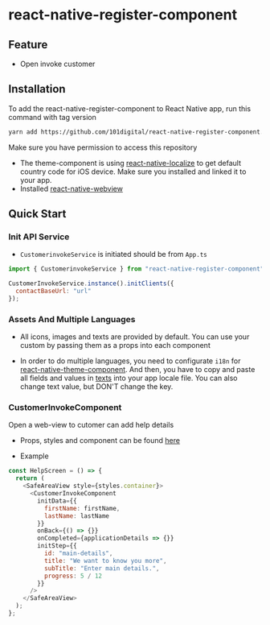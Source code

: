 # react-native-register-component

## Feature

- Open invoke customer

## Installation

To add the react-native-register-component to React Native app, run this command with tag version

```sh
yarn add https://github.com/101digital/react-native-register-component.git#{tag-version}
```

Make sure you have permission to access this repository

- The theme-component is using [react-native-localize](https://github.com/zoontek/react-native-localize) to get default country code for iOS device. Make sure you installed and linked it to your app.
- Installed [react-native-webview](https://github.com/react-native-webview/react-native-webview)

## Quick Start

### Init API Service

- `CustomerinvokeService` is initiated should be from `App.ts`

```javascript
import { CustomerinvokeService } from "react-native-register-component";

CustomerInvokeService.instance().initClients({
  contactBaseUrl: "url"
});
```

### Assets And Multiple Languages

- All icons, images and texts are provided by default. You can use your custom by passing them as a props into each component

- In order to do multiple languages, you need to configurate `i18n` for [react-native-theme-component](https://github.com/101digital/react-native-theme-component.git). And then, you have to copy and paste all fields and values in [texts](customer-invoke-data.json) into your app locale file. You can also change text value, but DON'T change the key.

### CustomerInvokeComponent

Open a web-view to cutomer can add help details

- Props, styles and component can be found [here](./src/components/customer-invoke/types.ts)

- Example

```javascript
const HelpScreen = () => {
  return (
    <SafeAreaView style={styles.container}>
      <CustomerInvokeComponent
        initData={{
          firstName: firstName,
          lastName: lastName
        }}
        onBack={() => {}}
        onCompleted={applicationDetails => {}}
        initStep={{
          id: "main-details",
          title: "We want to know you more",
          subTitle: "Enter main details.",
          progress: 5 / 12
        }}
      />
    </SafeAreaView>
  );
};
```
